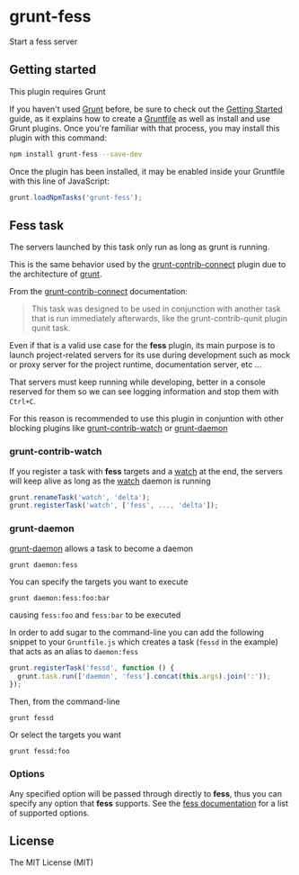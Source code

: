 grunt-fess
==========

Start a fess server

Getting started
---------------

This plugin requires Grunt

If you haven't used [Grunt][1] before, be sure to check out the
[Getting Started][2] guide, as it explains how to create a [Gruntfile][3] as
well as install and use Grunt plugins. Once you're familiar with that process,
you may install this plugin with this command:

```sh
npm install grunt-fess --save-dev
```

Once the plugin has been installed, it may be enabled inside your Gruntfile
with this line of JavaScript:

```js
grunt.loadNpmTasks('grunt-fess');
```

Fess task
---------

The servers launched by this task only run as long as grunt is running.

This is the same behavior used by the [grunt-contrib-connect][4] plugin due to
the architecture of [grunt][1].

From the [grunt-contrib-connect][4] documentation:

>   This task was designed to be used in conjunction with another task that is
    run immediately afterwards, like the grunt-contrib-qunit plugin qunit task.

Even if that is a valid use case for the **fess** plugin, its main purpose is
to launch project-related servers for its use during development such as mock
or proxy server for the project runtime, documentation server, etc ...

That servers must keep running while developing, better in a console reserved
for them so we can see logging information and stop them with `Ctrl+C`.

For this reason is recommended to use this plugin in conjuntion with other
blocking plugins like [grunt-contrib-watch][5] or [grunt-daemon][6]

### grunt-contrib-watch

If you register a task with **fess** targets and a [watch][5] at the end, the
servers will keep alive as long as the [watch][5] daemon is running

```js
grunt.renameTask('watch', 'delta');
grunt.registerTask('watch', ['fess', ..., 'delta']);
```

### grunt-daemon

[grunt-daemon][6] allows a task to become a daemon

    grunt daemon:fess

You can specify the targets you want to execute

    grunt daemon:fess:foo:bar

causing `fess:foo` and `fess:bar` to be executed

In order to add sugar to the command-line you can add the following snippet
to your `Gruntfile.js` which creates a task (`fessd` in the example) that
acts as an alias to `daemon:fess`

```js
grunt.registerTask('fessd', function () {
  grunt.task.run(['daemon', 'fess'].concat(this.args).join(':'));
});
```

Then, from the command-line

    grunt fessd

Or select the targets you want

    grunt fessd:foo

### Options

Any specified option will be passed through directly to **fess**, thus you can
specify any option that **fess** supports. See the [fess documentation][7] for
a list of supported options.

License
-------

The MIT License (MIT)

[1]: http://gruntjs.com/
[2]: http://gruntjs.com/getting-started
[3]: http://gruntjs.com/sample-gruntfile
[4]: https://github.com/gruntjs/grunt-contrib-connect
[5]: https://github.com/gruntjs/grunt-contrib-watch
[6]: https://github.com/pfraces/grunt-daemon
[7]: https://github.com/pfraces/fess/blob/master/README.md
